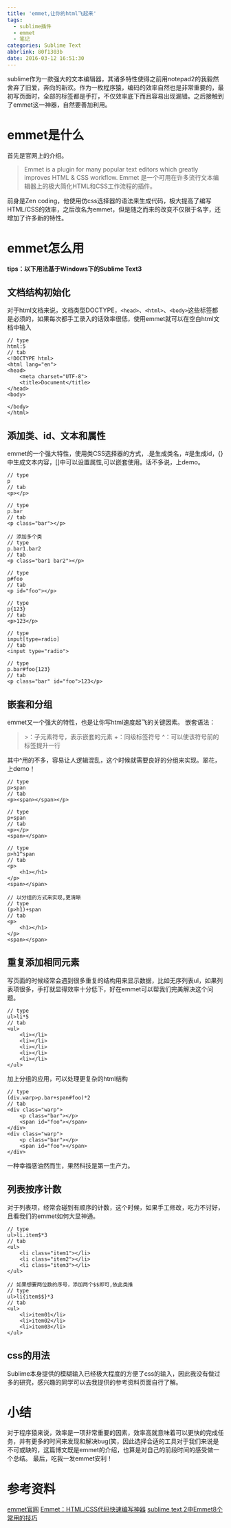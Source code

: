 ```yaml
---
title: 'emmet,让你的html飞起来'
tags:
  - sublime插件
  - emmet
  - 笔记
categories: Sublime Text
abbrlink: 80f1303b
date: 2016-03-12 16:51:30
---
```

sublime作为一款强大的文本编辑器，其诸多特性使得之前用notepad2的我毅然舍弃了旧爱，奔向的新欢。作为一枚程序猿，编码的效率自然也是非常重要的，最初写页面时，全部的标签都是手打，不仅效率底下而且容易出现漏错。之后接触到了emmet这一神器，自然要善加利用。
<!-- more -->
# emmet是什么
首先是官网上的介绍。
> Emmet is a plugin for many popular text editors which greatly improves HTML & CSS workflow.
> Emmet 是一个可用在许多流行文本编辑器上的极大简化HTML和CSS工作流程的插件。

前身是Zen coding，他使用仿css选择器的语法来生成代码，极大提高了编写HTML/CSS的效率，之后改名为emmet，但是随之而来的改变不仅限于名字，还增加了许多新的特性。

# emmet怎么用
**tips：以下用法基于Windows下的Sublime Text3**
## 文档结构初始化
对于html文档来说，文档类型DOCTYPE，`<head>`、`<html>`、`<body>`这些标签都是必须的，如果每次都手工录入的话效率很低，使用emmet就可以在空白html文档中输入
````
// type
html:5
// tab
<!DOCTYPE html>
<html lang="en">
<head>
	<meta charset="UTF-8">
	<title>Document</title>
</head>
<body>
	
</body>
</html>

````
## 添加类、id、文本和属性
emmet的一个强大特性，使用类CSS选择器的方式，.是生成类名，#是生成id，{}中生成文本内容，[]中可以设置属性,可以嵌套使用。话不多说，上demo。
````
// type
p
// tab
<p></p>

// type
p.bar
// tab
<p class="bar"></p>

// 添加多个类
// type
p.bar1.bar2
// tab
<p class="bar1 bar2"></p>

// type
p#foo
// tab
<p id="foo"></p>

// type
p{123}
// tab
<p>123</p>

// type
input[type=radio]
// tab
<input type="radio">

// type
p.bar#foo{123}
// tab
<p class="bar" id="foo">123</p>
````

## 嵌套和分组
emmet又一个强大的特性，也是让你写html速度起飞的关键因素。
嵌套语法：
> \>：子元素符号，表示嵌套的元素
+：同级标签符号
^：可以使该符号前的标签提升一行

其中^用的不多，容易让人逻辑混乱，这个时候就需要良好的分组来实现。翠花，上demo！

````
// type
p>span
// tab
<p><span></span></p>

// type
p+span
// tab
<p></p>
<span></span>

// type
p>h1^span
// tab
<p>
	<h1></h1>
</p>
<span></span>

// 以分组的方式来实现,更清晰
// type
(p>h1)+span
// tab
<p>
	<h1></h1>
</p>
<span></span>
````

## 重复添加相同元素
写页面的时候经常会遇到很多重复的结构用来显示数据，比如无序列表ul，如果列表项很多，手打就显得效率十分低下，好在emmet可以帮我们完美解决这个问题。

````
// type
ul>li*5
// tab
<ul>
	<li></li>
	<li></li>
	<li></li>
	<li></li>
	<li></li>
</ul>
````

加上分组的应用，可以处理更复杂的html结构

````
// type
(div.warp>p.bar+span#foo)*2
// tab
<div class="warp">
	<p class="bar"></p>
	<span id="foo"></span>
</div>
<div class="warp">
	<p class="bar"></p>
	<span id="foo"></span>
</div>
````
一种幸福感油然而生，果然科技是第一生产力。

## 列表按序计数
对于列表项，经常会碰到有顺序的计数，这个时候，如果手工修改，吃力不讨好，且看我们的emmet如何大显神通。

````
// type
ul>li.item$*3
// tab
<ul>
	<li class="item1"></li>
	<li class="item2"></li>
	<li class="item3"></li>
</ul>

// 如果想要两位数的序号，添加两个$$即可,依此类推
// type
ul>li{item$$}*3
// tab
<ul>
	<li>item01</li>
	<li>item02</li>
	<li>item03</li>
</ul>
````

## css的用法
Sublime本身提供的模糊输入已经极大程度的方便了css的输入，因此我没有做过多的研究，感兴趣的同学可以去我提供的参考资料页面自行了解。

# 小结
对于程序猿来说，效率是一项非常重要的因素，效率高就意味着可以更快的完成任务，并有更多的时间来发现和解决bug(笑，因此选择合适的工具对于我们来说是不可或缺的，这篇博文既是emmet的介绍，也算是对自己的前段时间的感受做一个总结。
最后，吃我一发emmet安利！

# 参考资料
[emmet官网](http://emmet.io/)
[Emmet：HTML/CSS代码快速编写神器](http://www.iteye.com/news/27580)
[sublime text 2中Emmet8个常用的技巧](http://blog.csdn.net/lmmilove/article/details/9181323)